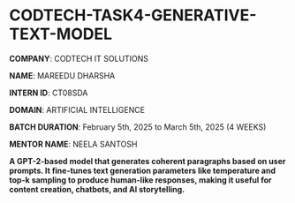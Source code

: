 # CODTECH-TASK4-GENERATIVE-TEXT-MODEL

**COMPANY**: CODTECH IT SOLUTIONS

**NAME**: MAREEDU DHARSHA

**INTERN ID**: CT08SDA

**DOMAIN**: ARTIFICIAL INTELLIGENCE

**BATCH DURATION**: February 5th, 2025 to March 5th, 2025 (4 WEEKS)

**MENTOR NAME**: NEELA SANTOSH

**A GPT-2-based model that generates coherent paragraphs based on user prompts. It fine-tunes text generation parameters like temperature and top-k sampling to produce human-like responses, making it useful for content creation, chatbots, and AI storytelling.**
